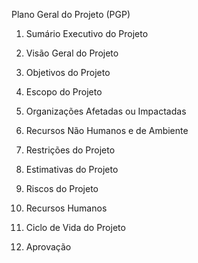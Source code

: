 Plano Geral do Projeto (PGP)

1. Sumário Executivo do Projeto

2. Visão Geral do Projeto

3. Objetivos do Projeto

4. Escopo do Projeto

5. Organizações Afetadas ou Impactadas

6. Recursos Não Humanos e de Ambiente

7. Restrições do Projeto

8. Estimativas do Projeto

9. Riscos do Projeto

10. Recursos Humanos

11. Ciclo de Vida do Projeto

12. Aprovação

